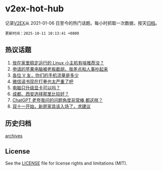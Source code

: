 # v2ex-hot-hub

 记录[V2EX](https://www.v2ex.com/)从 2021-01-06 日至今的热门话题。每小时抓取一次数据，按天[归档](archives)。

`更新时间：2025-10-11 10:13:41 +0800`

## 热议话题

1. [放在家里稳定运行的 Linux 小主机有啥推荐没？](https://www.v2ex.com/t/1164108)
1. [申请的苹果电脑被老板截胡，我差点和人事吵起来](https://www.v2ex.com/t/1164285)
1. [各位 V 友，你们的手机流量是多少](https://www.v2ex.com/t/1164179)
1. [微信读书现在打拳也太严重了吧](https://www.v2ex.com/t/1164166)
1. [电脑只升级显卡可以吗？](https://www.v2ex.com/t/1164098)
1. [成都、西安选择那里比较好？](https://www.v2ex.com/t/1164189)
1. [ChatGPT
老夸我问的问题角度非常棒,都这样？](https://www.v2ex.com/t/1164222)
1. [双十一开始，新房家具该入场了，求建议](https://www.v2ex.com/t/1164109)

## 历史归档

[archives](archives)

## License

See the [LICENSE](LICENSE) file for license rights and limitations (MIT).
